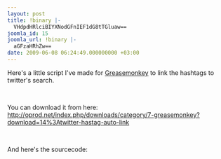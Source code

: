 ```yaml
---
layout: post
title: !binary |-
  VHdpdHRlciBIYXNodGFnIEF1dG8tTGluaw==
joomla_id: 15
joomla_url: !binary |-
  aGFzaHRhZw==
date: 2009-06-08 06:24:49.000000000 +03:00
---
```

<p>Here's a little script I've made for <a href="http://www.greasespot.net/">Greasemonkey</a> to link the hashtags to twitter's search.</p>
<p> </p>

<p>You can download it from here: <a href="http://oprod.net/index.php/downloads/category/7-greasemonkey?download=14%3Atwitter-hastag-auto-link" target="_blank">http://oprod.net/index.php/downloads/category/7-greasemonkey?download=14%3Atwitter-hastag-auto-link</a></p>
<p> </p>
<p>And here's the sourcecode:
<script src="http://snipt.net/embed/6ed4a383aabf69d5672f3cab2d253fa3" type="text/javascript"></script>
</p>
